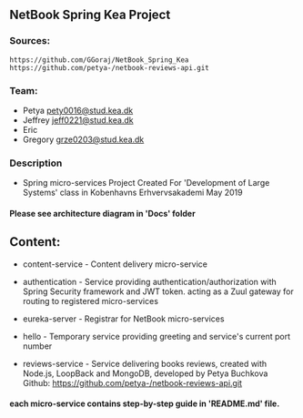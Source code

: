 ## NetBook Spring Kea Project

### Sources: 
    https://github.com/GGoraj/NetBook_Spring_Kea
    https://github.com/petya-/netbook-reviews-api.git

### Team:
- Petya   pety0016@stud.kea.dk
- Jeffrey jeff0221@stud.kea.dk
- Eric 
- Gregory grze0203@stud.kea.dk   

### Description
- Spring micro-services Project Created For 'Development of Large Systems' class in Kobenhavns Erhvervsakademi May 2019

#### Please see architecture diagram in 'Docs' folder

## Content:

- content-service  - Content delivery micro-service
- authentication   - Service providing authentication/authorization with Spring Security framework and JWT token.
                     acting as a Zuul gateway for routing to registered micro-services
- eureka-server    - Registrar for NetBook micro-services
- hello            - Temporary service providing greeting and service's current port number

- reviews-service  - Service delivering books reviews,
                     created with Node.js, LoopBack and MongoDB,
                     developed by Petya Buchkova
                     Github: https://github.com/petya-/netbook-reviews-api.git


#### each micro-service contains step-by-step guide in 'README.md' file.

